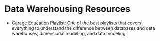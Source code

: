 # Data Warehousing Resources

- [Garage Education Playlist](https://youtu.be/p_jl-gFinlA?si=cl2qUwYfO9JcdTAC): One of the best playlists that covers everything to understand the difference between databases and data warehouses, dimensional modeling, and data modeling.

